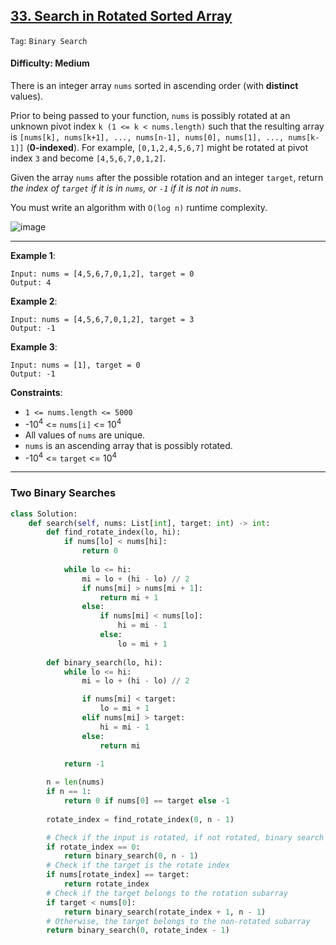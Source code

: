 ## [33. Search in Rotated Sorted Array](https://leetcode.com/problems/search-in-rotated-sorted-array/)

```Tag```: ```Binary Search```

#### Difficulty: Medium

There is an integer array ```nums``` sorted in ascending order (with __distinct__ values).

Prior to being passed to your function, ```nums``` is possibly rotated at an unknown pivot index ```k (1 <= k < nums.length)``` such that the resulting array is ```[nums[k], nums[k+1], ..., nums[n-1], nums[0], nums[1], ..., nums[k-1]]``` (__0-indexed__). For example, ```[0,1,2,4,5,6,7]``` might be rotated at pivot index ```3``` and become ```[4,5,6,7,0,1,2]```.

Given the array ```nums``` after the possible rotation and an integer ```target```, return _the index of ```target``` if it is in ```nums```, or ```-1``` if it is not in ```nums```_.

You must write an algorithm with ```O(log n)``` runtime complexity.

![image](https://user-images.githubusercontent.com/35042430/224099024-cc87fd38-fc5e-48df-954f-cc50c030266a.png)

---

__Example 1__:
```
Input: nums = [4,5,6,7,0,1,2], target = 0
Output: 4
```

__Example 2__:
```
Input: nums = [4,5,6,7,0,1,2], target = 3
Output: -1
```

__Example 3__:
```
Input: nums = [1], target = 0
Output: -1
```

__Constraints__:

- ```1 <= nums.length <= 5000```
- -10<sup>4</sup> <= ```nums[i]``` <= 10<sup>4</sup>
- All values of ```nums``` are unique.
- ```nums``` is an ascending array that is possibly rotated.
- -10<sup>4</sup> <= ```target``` <= 10<sup>4</sup>

---

### Two Binary Searches

```Python
class Solution:
    def search(self, nums: List[int], target: int) -> int:
        def find_rotate_index(lo, hi):
            if nums[lo] < nums[hi]:
                return 0
            
            while lo <= hi:
                mi = lo + (hi - lo) // 2
                if nums[mi] > nums[mi + 1]:
                    return mi + 1
                else:
                    if nums[mi] < nums[lo]:
                        hi = mi - 1
                    else:
                        lo = mi + 1
        
        def binary_search(lo, hi):
            while lo <= hi:
                mi = lo + (hi - lo) // 2

                if nums[mi] < target:
                    lo = mi + 1
                elif nums[mi] > target:
                    hi = mi - 1
                else:
                    return mi

            return -1
        
        n = len(nums)
        if n == 1:
            return 0 if nums[0] == target else -1
        
        rotate_index = find_rotate_index(0, n - 1)

        # Check if the input is rotated, if not rotated, binary search the entire array
        if rotate_index == 0:
            return binary_search(0, n - 1)
        # Check if the target is the rotate index
        if nums[rotate_index] == target:
            return rotate_index
        # Check if the target belongs to the rotation subarray
        if target < nums[0]:
            return binary_search(rotate_index + 1, n - 1)
        # Otherwise, the target belongs to the non-rotated subarray
        return binary_search(0, rotate_index - 1)
```

